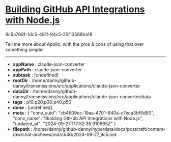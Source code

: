 # [Building GitHub API Integrations with Node.js](https://claude.ai/chat/cb4609cc-19aa-4701-840a-c7eca3bf5d90)

9c5a769f-1dc5-481f-94c5-25f13569ba18

Tell me more about Apollo, with the pros & cons of using that over something simpler

---

* **appName** : claude-json-converter
* **appPath** : claude-json-converter
* **subtask** : [undefined]
* **rootDir** : /home/danny/github-danny/transmissions/src/applications/claude-json-converter
* **dataDir** : /home/danny/github-danny/transmissions/src/applications/claude-json-converter/data
* **tags** : p10.p20.p30.p40.p50
* **done** : [undefined]
* **meta** : {
  "conv_uuid": "cb4609cc-19aa-4701-840a-c7eca3bf5d90",
  "conv_name": "Building GitHub API Integrations with Node.js",
  "updated_at": "2024-09-27T17:52:35.910665Z"
}
* **filepath** : /home/danny/github-danny/hyperdata/docs/postcraft/content-raw/chat-archives/md/cb46/2024-09-27_9c5.md